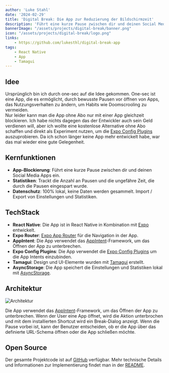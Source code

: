 ```yaml
---
author: 'Luke Stahl'
date: '2024-02-29'
title: 'Digital Break: Die App zur Reduzierung der Bildschirmzeit' 
description: 'Führt eine kurze Pause zwischen dir und deinen Social Media Apps ein.'
bannerImage: "/assets/projects/digital-break/banner.png"
icon: "/assets/projects/digital-break/logo.png"
links:
    - https://github.com/lukesthl/digital-break-app
tags:
    - React Native
    - App
    - Tamagui
---
```


## Idee
Ursprünglich bin ich durch one-sec auf die Idee gekommen. One-sec ist eine App, die es ermöglicht, durch bewusste Pausen vor öffnen von Apps, das Nutzungsverhalten zu ändern, um Habits wie Doomscrooling zu vermeiden.  
Nur leider kann man die App ohne Abo nur mit einer App gleichzeit blockieren. Ich habe nichts dagegen das der Entwickler auch sein Geld verdienen will, aber ich wollte eine kostenlose Alternative ohne Abo schaffen und direkt als Experiment nutzen, um die [Expo Config Plugins](https://docs.expo.dev/config-plugins/introduction/) auszuprobieren. 
Da ich schon länger keine App mehr entwickelt habe, war das mal wieder eine gute Gelegenheit.

## Kernfunktionen

- **App-Blockierung**: Führt eine kurze Pause zwischen dir und deinen Social Media Apps ein.
- **Statistiken**: Trackt die Anzahl an Pausen und die ungefähre Zeit, die durch die Pausen eingespart wurde.
- **Datenschutz**: 100% lokal, keine Daten werden gesammelt. Import / Export von Einstellungen und Statistiken.

## TechStack

- **React Native**: Die App ist in React Native in Kombination mit [Expo](https://expo.dev/) entwickelt.
- **Expo Router**: [Expo App Router](https://docs.expo.dev/router/introduction/) für die Navigation in der App.
- **AppIntent**: Die App verwendet das [AppIntent](https://developer.apple.com/documentation/appintents)-Framework, um das Öffnen der App zu unterbrechen.
- **Expo Config Plugins**: Die App verwendet die [Expo Config Plugins](https://docs.expo.dev/config-plugins/introduction/) um die App Intents einzubinden.
- **Tamagui**: Design und UI-Elemente wurden mit [Tamagui](https://tamagui.dev/) erstellt.
- **AsyncStorage**: Die App speichert die Einstellungen und Statistiken lokal mit [AsyncStorage](https://react-native-async-storage.github.io/async-storage/).

## Architektur

<div className="bg-black rounded-lg p-6">
<img src="https://lukesthl.github.io/digital-break-app/public/architecture.png" alt="Architektur" />
</div>

Die App verwendet das [AppIntent](https://developer.apple.com/documentation/appintents)-Framework, um das Öffnen der App zu unterbrechen.
Wenn der User eine App öffnet, wird die Aktion unterbrochen und mit dem installierten Shortcut wird ein Break-Dialog anzeigt. Wenn die Pause vorbei ist, kann der Benutzer entscheiden, ob er die App über das definierte URL-Schema öffnen oder die App schließen möchte.


## Open Source

Der gesamte Projektcode ist auf [GitHub](https://github.com/lukesthl/digital-break-app) verfügbar. 
Mehr technische Details und Informationen zur Implementierung findet man in der [README](https://github.com/lukesthl/digital-break-app/blob/main/README.md).

